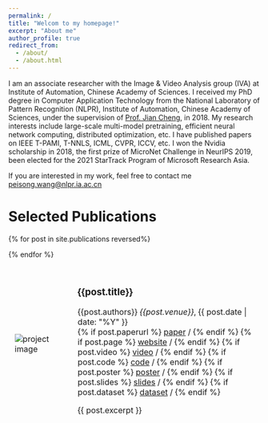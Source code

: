 ```yaml
---
permalink: /
title: "Welcom to my homepage!"
excerpt: "About me"
author_profile: true
redirect_from: 
  - /about/
  - /about.html
---
```


I am an associate researcher with the Image & Video Analysis group (IVA) at Institute of Automation, Chinese Academy of Sciences. I received my PhD degree in Computer Application Technology from the National Laboratory of Pattern Recognition (NLPR), Institute of Automation, Chinese Academy of Sciences, under the supervision of [Prof. Jian Cheng](http://www.nlpr.ia.ac.cn/jcheng/), in 2018. My research interests include large-scale multi-model pretraining, efficient neural network computing, distributed optimization, etc. I have published papers on IEEE T-PAMI, T-NNLS, ICML, CVPR, ICCV, etc. I won the Nvidia scholarship in 2018, the first prize of MicroNet Challenge in NeurIPS 2019,  been elected for the 2021 StarTrack Program of Microsoft Research Asia.

If you are interested in my work, feel free to contact me peisong.wang@nlpr.ia.ac.cn

Selected Publications
======
<table style="width:100%;border:0px;border-spacing:0px;border-collapse:separate;margin-right:auto;margin-left:auto;">

  {% for post in site.publications reversed%}
  <tr>
    <td style="border: none; padding:2.5%;width:25%;vertical-align:middle;max-width:100px;max-height:100px">
      <img src="/{{post.image}}" alt="project image" style="width:auto; height:auto; max-width:100%;" />
    </td>
    <td style="border: none; padding:2.5%;width:75%;vertical-align:middle">
      <h3>{{post.title}}</h3>
      {{post.authors}}
      <em>{{post.venue}}</em>, {{ post.date | date: "%Y" }}
      <br>
        {% if post.paperurl %}
          <a href="{{post.paperurl}}">paper</a> /
        {% endif %}
        {% if post.page %}
          <a href="{{post.page}}">website</a> /
        {% endif %}
        {% if post.video %}
          <a href="{{post.video}}">video</a> /
        {% endif %}
        {% if post.code %}
          <a href="{{post.code}}">code</a> /
        {% endif %}
        {% if post.poster %}
          <a href="{{post.poster}}">poster</a> /
        {% endif %}
        {% if post.slides %}
          <a href="{{post.slides}}">slides</a> /
        {% endif %}
        {% if post.dataset %}
          <a href="{{post.dataset}}">dataset</a> /
        {% endif %}
      <p></p>
      {{ post.excerpt }}
    </td>
  </tr>
  {% endfor %}
</table>